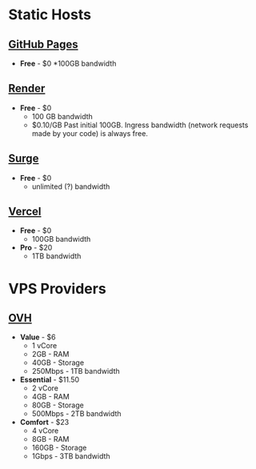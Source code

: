 # Static Hosts
## [GitHub Pages](https://pages.github.com/ "https://pages.github.com/")
  * __Free__ - $0 
    *100GB bandwidth
## [Render](https://render.com/ "https://render.com/")
  * __Free__ - $0
    * 100 GB bandwidth
    * $0.10/GB Past initial 100GB.  Ingress bandwidth (network requests made by your code) is always free.
## [Surge](https://surge.sh/ "https//surge.sh/")
  * __Free__ - $0
    * unlimited (?) bandwidth
## [Vercel](https://vercel.com/ "https://vercel.com/")
  * __Free__ - $0
    * 100GB bandwidth
  * __Pro__ - $20
    * 1TB bandwidth
# VPS Providers
## [OVH](https://www.ovhcloud.com/en/vps/ "https://www.ovhcloud.com/en/vps/")
  * __Value__ - $6
    * 1 vCore
    * 2GB - RAM
    * 40GB - Storage
    * 250Mbps - 1TB bandwidth
  * __Essential__ - $11.50
    * 2 vCore
    * 4GB - RAM
    * 80GB - Storage
    * 500Mbps - 2TB bandwidth
  * __Comfort__ - $23
    * 4 vCore
    * 8GB - RAM
    * 160GB - Storage
    * 1Gbps - 3TB bandwidth
  